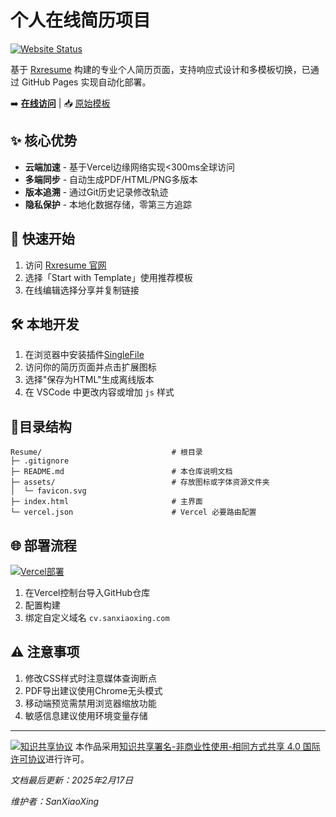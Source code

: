 # 个人在线简历项目

[![Website Status](https://img.shields.io/website?url=https%3A%2F%2Fyourdomain.com)](https://cv.sanxiaoxing.cn)

基于 [Rxresume](https://rxresu.me/) 构建的专业个人简历页面，支持响应式设计和多模板切换，已通过 GitHub Pages 实现自动化部署。

➡️ [**在线访问**](https://cv.sanxiaoxing.cn) | 📥 [原始模板](https://rxresu.me)

## ✨ 核心优势

- **云端加速** - 基于Vercel边缘网络实现<300ms全球访问
- **多端同步** - 自动生成PDF/HTML/PNG多版本
- **版本追溯** - 通过Git历史记录修改轨迹
- **隐私保护** - 本地化数据存储，零第三方追踪

## 🚀 快速开始

1. 访问 [Rxresume 官网](https://rxresu.me/)
2. 选择「Start with Template」使用推荐模板
3. 在线编辑选择分享并复制链接

## 🛠️ 本地开发

1. 在浏览器中安装插件[SingleFile](https://github.com/gildas-lormeau/SingleFile)
2. 访问你的简历页面并点击扩展图标
3. 选择"保存为HTML"生成离线版本
4. 在 VSCode 中更改内容或增加 `js` 样式

## 📁目录结构

```
Resume/								# 根目录
├─ .gitignore
├─ README.md						# 本仓库说明文档
├─ assets/							# 存放图标或字体资源文件夹
│  └─ favicon.svg
├─ index.html						# 主界面
└─ vercel.json						# Vercel 必要路由配置
```

## 🌐 部署流程

[![Vercel部署](https://img.shields.io/badge/%E8%87%AA%E5%8A%A8%E5%8C%96%E9%83%A8%E7%BD%B2-Vercel-black?logo=vercel)](https://vercel.com/)

1. 在Vercel控制台导入GitHub仓库
2. 配置构建
3. 绑定自定义域名 `cv.sanxiaoxing.com`

## ⚠️ 注意事项

1. 修改CSS样式时注意媒体查询断点
2. PDF导出建议使用Chrome无头模式
3. 移动端预览需禁用浏览器缩放功能
4. 敏感信息建议使用环境变量存储

---

[![知识共享协议](https://i.creativecommons.org/l/by-nc-sa/4.0/88x31.png)](http://creativecommons.org/licenses/by-nc-sa/4.0/)
本作品采用[知识共享署名-非商业性使用-相同方式共享 4.0 国际许可协议](http://creativecommons.org/licenses/by-nc-sa/4.0/)进行许可。

*文档最后更新：2025年2月17日*

*维护者：SanXiaoXing*

